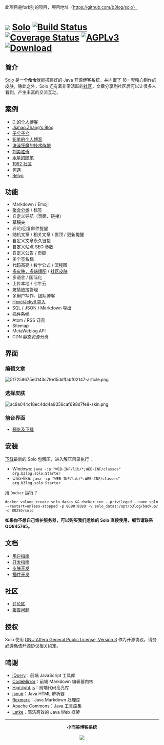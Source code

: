 此项目是fork别的项目，项目地址（https://github.com/b3log/solo）
# <img src="https://cloud.githubusercontent.com/assets/873584/26024695/4defcb5e-3809-11e7-9755-fa4d22c45718.png"> [Solo](https://github.com/b3log/solo) [![Build Status](https://img.shields.io/travis/b3log/solo.svg?style=flat)](https://travis-ci.org/b3log/solo) [![Coverage Status](https://img.shields.io/coveralls/b3log/solo.svg?style=flat)](https://coveralls.io/github/b3log/solo?branch=master)  [![AGPLv3](http://img.shields.io/badge/license-AGPLv3-orange.svg?style=flat)](https://www.gnu.org/licenses/agpl-3.0.txt) [![Download](http://img.shields.io/badge/download-14K+-blue.svg?style=flat)](https://pan.baidu.com/s/1dzk7SU) 

## 简介

[Solo](https://github.com/b3log/solo) 是**一个命令**就能搭建好的 Java 开源博客系统，并内置了 18+ 套精心制作的皮肤。除此之外，Solo 还有着非常活跃的[社区](https://hacpai.com)，文章分享到社区后可以让很多人看到，产生丰富的交流互动。

## 案例

* [D 的个人博客](https://88250.b3log.org)
* [Jiahao.Zhang's Blog](https://blog.hduzplus.xyz)
* [子兮子兮](https://zixizixi.cn)
* [铅笔的个人博客](https://pencilso.cn)
* [洗澡狂魔的技术阵地](https://blog.washmoretech.com)
* [刘美胜奇](http://www.liumapp.com)
* [水星的随笔](https://note.abeffect.com)
* [1992 社区](https://1992.cool)
* [何遇](http://littleq.cn)
* [Relyn](http://relyn.cn)

## 功能 

* Markdown / Emoji
* [聚合分类](https://github.com/b3log/solo/issues/12256) / 标签
* 自定义导航（页面、链接）
* 草稿夹
* 评论/回复邮件提醒
* 随机文章 / 相关文章 / 置顶 / 更新提醒
* 自定义文章永久链接
* 自定义站点 SEO 参数
* 自定义公告 / 页脚
* 多个签名档
* 代码高亮 / 数学公式 / 流程图
* [多皮肤，多端适配](https://github.com/b3log/solo-skins/tree/master/skin-preview) / [社区皮肤](https://github.com/b3log/solo-third-skins/tree/master/skin-preview)
* 多语言 / 国际化
* 上传本地 / 七牛云
* 友情链接管理
* 多用户写作，团队博客
* [Hexo/Jekyll 导入](https://hacpai.com/article/1498490209748)
* SQL / JSON / Markdown 导出
* 插件系统
* Atom / RSS 订阅
* Sitemap
* MetaWeblog API
* CDN 静态资源分离 

## 界面

### 编辑文章

![5f7258675e0143c79e15ddffabf02147-article.png](https://img.hacpai.com/file/2017/8/5f7258675e0143c79e15ddffabf02147-article.png) 

### 选择皮肤

![ac9a044c18ec4dd4a9356caf698d7fe8-skin.png](https://img.hacpai.com/file/2017/8/ac9a044c18ec4dd4a9356caf698d7fe8-skin.png) 

### 前台界面

* [预览及下载](https://hacpai.com/article/1493814851007#toc_h2_12)

## 安装

[下载](https://pan.baidu.com/s/1dzk7SU)最新的 Solo 包解压，进入解压目录执行：

* Windows: `java -cp "WEB-INF/lib/*;WEB-INF/classes" org.b3log.solo.Starter`
* Unix-like: `java -cp "WEB-INF/lib/*:WEB-INF/classes" org.b3log.solo.Starter`

用 `Docker` 运行？

`docker volume create solo_datas && docker run --privileged --name solo --restart=unless-stopped -p 8080:8080 -v solo_datas:/opt/b3log/backup/ -d 88250/solo`

**如果你不想自己维护服务器，可以购买我们运维的 Solo 直接使用，细节请联系 QQ845765。**

## 文档

* [用户指南](https://hacpai.com/article/1492881378588)
* [开发指南](https://hacpai.com/article/1493822943172)
* [皮肤开发](https://hacpai.com/article/1493814851007)
* [插件开发](https://docs.google.com/document/pub?id=15H7Q3EBo-44v61Xp_epiYY7vK_gPJLkQaT7T1gkE64w&pli=1)

## 社区

* [讨论区](https://hacpai.com/tag/solo)
* [报告问题](https://github.com/b3log/solo/issues/new/choose)

## 授权

Solo 使用 [GNU Affero General Public License, Version 3](https://www.gnu.org/licenses/agpl-3.0.txt) 作为开源协议，请务必遵循该开源协议相关约定。

## 鸣谢

* [jQuery](https://github.com/jquery/jquery)：前端 JavaScript 工具库
* [CodeMirror](https://github.com/codemirror/CodeMirror)：前端 Markdown 编辑器内核
* [Highlight.js](https://github.com/isagalaev/highlight.js)：前端代码高亮库
* [jsoup](https://github.com/jhy/jsoup)：Java HTML 解析器
* [flexmark](https://github.com/vsch/flexmark-java)：Java Markdown 处理库
* [Apache Commons](http://commons.apache.org)：Java 工具库集
* [Latke](https://github.com/b3log/latke)：简洁高效的 Java Web 框架 

----

<p align = "center">
<strong>小而美博客系统</strong>
<br><br>
<img src="https://cloud.githubusercontent.com/assets/873584/26024667/c031e40a-3808-11e7-9176-f2c9af01bd64.png">
</p>

